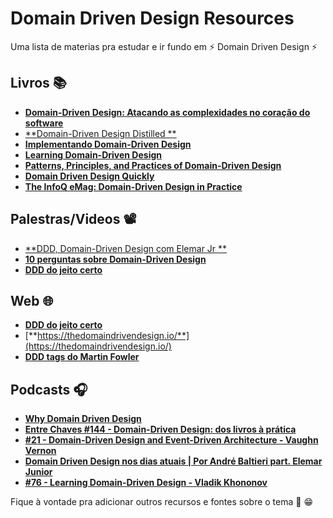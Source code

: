 # Domain Driven Design Resources

Uma lista de materias pra estudar e ir fundo em ⚡ Domain Driven Design ⚡


## Livros 📚
- [**Domain-Driven Design: Atacando as complexidades no coração do software**](https://amzn.to/3L7fSON)
- [**Domain-Driven Design Distilled **](https://amzn.to/3NgBOHv)
- [**Implementando Domain-Driven Design**](https://amzn.to/3p8dTBQ)
- [**Learning Domain-Driven Design**](https://amzn.to/3qSzTB4)
- [**Patterns, Principles, and Practices of Domain-Driven Design**](https://amzn.to/46aTVqF)
- [**Domain Driven Design Quickly**](https://www.infoq.com/minibooks/domain-driven-design-quickly)
- [**The InfoQ eMag: Domain-Driven Design in Practice**](https://www.infoq.com/minibooks/emag-domain-driven-design/)

## Palestras/Videos 📽️ 
- [**DDD, Domain-Driven Design com Elemar Jr **](https://www.youtube.com/watch?v=NsQnmmIykoE)
- [**10 perguntas sobre Domain-Driven Design**](https://www.youtube.com/watch?v=6jHgd1LY6IE)
- [**DDD do jeito certo**](https://www.youtube.com/watch?v=2X9Q97u4tUg&list=PLkpjQs-GfEMN8CHp7tIQqg6JFowrIX9ve)


## Web 🌐 
- [**DDD do jeito certo**](https://ddd-do-jeito-certo.online/)
- [**https://thedomaindrivendesign.io/**](https://thedomaindrivendesign.io/)
- [**DDD tags do Martin Fowler**](https://martinfowler.com/tags/domain%20driven%20design.html)


## Podcasts 🎧
- [**Why Domain Driven Design**](https://open.spotify.com/episode/0vua5zNCDPKNHd7goaUx2T?si=hcDD2_NyTnWrwuvJOnEgvg)
- [**Entre Chaves #144 - Domain-Driven Design: dos livros à prática**](https://open.spotify.com/episode/3pXSKiqOcxhPEoVtdCD0UB?si=KvEpnNPnT2abK5MpdsHrdw)
- [**#21 - Domain-Driven Design and Event-Driven Architecture - Vaughn Vernon**](https://open.spotify.com/episode/3PSKtKEmE00F5TYhOq3fD1?si=FLuKL0wwRo-mxHAbaqjp7g)
- [**Domain Driven Design nos dias atuais | Por André Baltieri part. Elemar Junior**](https://open.spotify.com/episode/5xj36KBiAx8IQr9CCtRwnd?si=qWd7kip5QISJrWwy6ZU-qw)
- [**#76 - Learning Domain-Driven Design - Vladik Khononov**](https://open.spotify.com/episode/45HEqNj9dOurGxmlNYB8Jm?si=AuEsS6qZR264mZNw5MyjJA)


Fique à vontade pra adicionar outros recursos e fontes sobre o tema 🚀 😁







